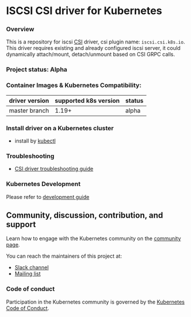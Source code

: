 # ISCSI CSI driver for Kubernetes

### Overview

This is a repository for iscsi [CSI](https://kubernetes-csi.github.io/docs/)
driver, csi plugin name: `iscsi.csi.k8s.io`. This driver requires existing and
already configured iscsi server, it could dynamically attach/mount,
detach/unmount based on CSI GRPC calls.

### Project status: Alpha

### Container Images & Kubernetes Compatibility:

|driver version  | supported k8s version | status |
|----------------|-----------------------|--------|
|master branch   | 1.19+                 | alpha   |

### Install driver on a Kubernetes cluster

- install by [kubectl](./docs/install-iscsi-csi-driver.md)

### Troubleshooting

- [CSI driver troubleshooting guide](./docs/csi-debug.md)

### Kubernetes Development

Please refer to [development guide](./docs/csi-dev.md)

## Community, discussion, contribution, and support

Learn how to engage with the Kubernetes community on
the [community page](http://kubernetes.io/community/).

You can reach the maintainers of this project at:

- [Slack channel](https://kubernetes.slack.com/messages/sig-storage)
- [Mailing list](https://groups.google.com/forum/#!forum/kubernetes-sig-storage)

### Code of conduct

Participation in the Kubernetes community is governed by
the [Kubernetes Code of Conduct](code-of-conduct.md).

[owners]: https://git.k8s.io/community/contributors/guide/owners.md

[Creative Commons 4.0]: https://git.k8s.io/website/LICENSE
